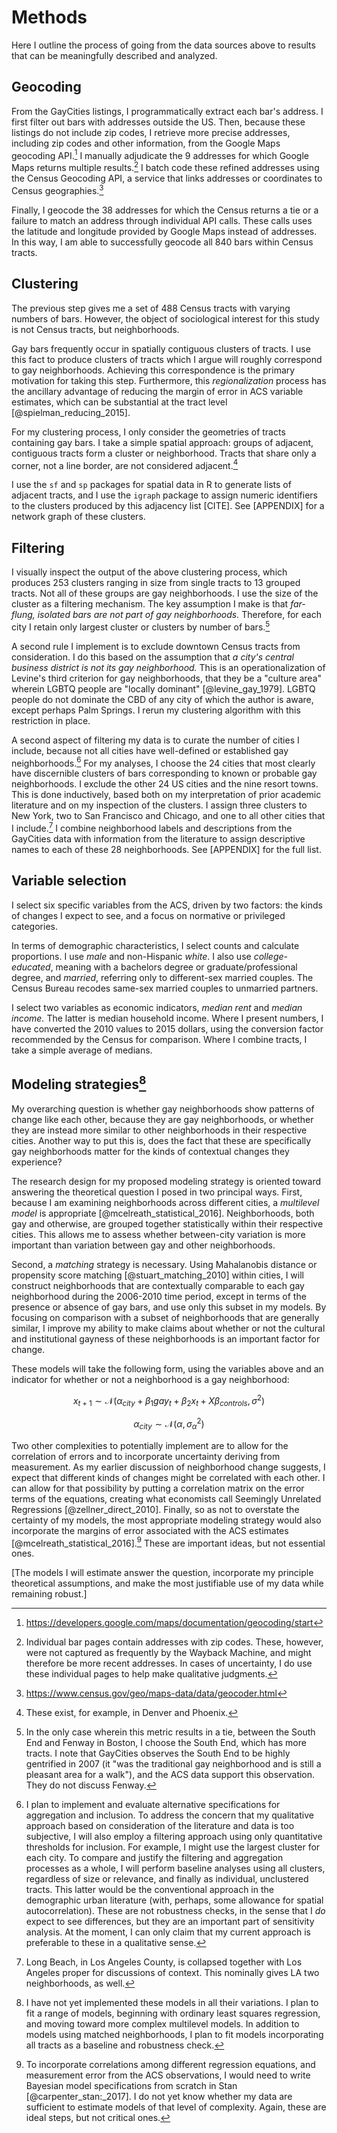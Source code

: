 ---
---

# Methods

Here I outline the process of going from the data sources above to results that can be meaningfully described and analyzed.

## Geocoding

From the GayCities listings, I programmatically extract each bar's address. I first filter out bars with addresses outside the US. Then, because these listings do not include zip codes, I retrieve more precise addresses, including zip codes and other information, from the Google Maps geocoding API.[^google_maps] I manually adjudicate the 9 addresses for which Google Maps returns multiple results.[^zip] I batch code these refined addresses using the Census Geocoding API, a service that links addresses or coordinates to Census geographies.[^geocoder]

Finally, I geocode the 38 addresses for which the Census returns a tie or a failure to match an address through individual API calls. These calls uses the latitude and longitude provided by Google Maps instead of addresses. In this way, I am able to successfully geocode all 840 bars within Census tracts.

[^zip]: Individual bar pages contain addresses with zip codes. These, however, were not captured as frequently by the Wayback Machine, and might therefore be more recent addresses. In cases of uncertainty, I do use these individual pages to help make qualitative judgments.

[^google_maps]: https://developers.google.com/maps/documentation/geocoding/start

[^geocoder]: https://www.census.gov/geo/maps-data/data/geocoder.html

## Clustering

The previous step gives me a set of 488 Census tracts with varying numbers of bars. However, the object of sociological interest for this study is not Census tracts, but neighborhoods.

Gay bars frequently occur in spatially contiguous clusters of tracts. I use this fact to produce clusters of tracts which I argue will roughly correspond to gay neighborhoods. Achieving this correspondence is the primary motivation for taking this step. Furthermore, this *regionalization* process has the ancillary advantage of reducing the margin of error in ACS variable estimates, which can be substantial at the tract level [@spielman_reducing_2015].

For my clustering process, I only consider the geometries of tracts containing gay bars. I take a simple spatial approach: groups of adjacent, contiguous tracts form a cluster or neighborhood. Tracts that share only a corner, not a line border, are not considered adjacent.[^corners]

[^corners]: These exist, for example, in Denver and Phoenix.

I use the `sf` and `sp` packages for spatial data in R to generate lists of adjacent tracts, and I use the `igraph` package to assign numeric identifiers to the clusters produced by this adjacency list [CITE]. See [APPENDIX] for a network graph of these clusters.

## Filtering

I visually inspect the output of the above clustering process, which produces 253 clusters ranging in size from single tracts to 13 grouped tracts. Not all of these groups are gay neighborhoods. I use the size of the cluster as a filtering mechanism. The key assumption I make is that *far-flung, isolated bars are not part of gay neighborhoods.* Therefore, for each city I retain only largest cluster or clusters by number of bars.[^boston]

[^boston]: In the only case wherein this metric results in a tie, between the South End and Fenway in Boston, I choose the South End, which has more tracts. I note that GayCities observes the South End to be highly gentrified in 2007 (it "was the traditional gay neighborhood and is still a pleasant area for a walk"), and the ACS data support this observation. They do not discuss Fenway.

A second rule I implement is to exclude downtown Census tracts from consideration. I do this based on the assumption that *a city's central business district is not its gay neighborhood.* This is an operationalization of Levine's third criterion for gay neighborhoods, that they be a "culture area" wherein LGBTQ people are "locally dominant" [@levine_gay_1979]. LGBTQ people do not dominate the CBD of any city of which the author is aware, except perhaps Palm Springs. I rerun my clustering algorithm with this restriction in place.

A second aspect of filtering my data is to curate the number of cities I include, because not all cities have well-defined or established gay neighborhoods.[^alternate_clustering] For my analyses, I choose the 24 cities that most clearly have discernible clusters of bars corresponding to known or probable gay neighborhoods. I exclude the other 24 US cities and the nine resort towns. This is done inductively, based both on my interpretation of prior academic literature and on my inspection of the clusters. I assign three clusters to New York, two to San Francisco and Chicago, and one to all other cities that I include.[^la] I combine neighborhood labels and descriptions from the GayCities data with information from the literature to assign descriptive names to each of these 28 neighborhoods. See [APPENDIX] for the full list.

[^la]: Long Beach, in Los Angeles County, is collapsed together with Los Angeles proper for discussions of context. This nominally gives LA two neighborhoods, as well.

[^alternate_clustering]: I plan to implement and evaluate alternative specifications for aggregation and inclusion. To address the concern that my qualitative approach based on consideration of the literature and data is too subjective, I will also employ a filtering approach using only quantitative thresholds for inclusion. For example, I might use the largest cluster for each city. To compare and justify the filtering and aggregation processes as a whole, I will perform baseline analyses using all clusters, regardless of size or relevance, and finally as individual, unclustered tracts. This latter would be the conventional approach in the demographic urban literature (with, perhaps, some allowance for spatial autocorrelation). These are not robustness checks, in the sense that I *do* expect to see differences, but they are an important part of sensitivity analysis. At the moment, I can only claim that my current approach is preferable to these in a qualitative sense.

## Variable selection

I select six specific variables from the ACS, driven by two factors: the kinds of changes I expect to see, and a focus on normative or privileged categories.

In terms of demographic characteristics, I select counts and calculate proportions. I use *male* and non-Hispanic *white*. I also use *college-educated*, meaning with a bachelors degree or graduate/professional degree, and *married*, referring only to different-sex married couples. The Census Bureau recodes same-sex married couples to unmarried partners.

I select two variables as economic indicators, *median rent* and *median income.* The latter is median household income. Where I present numbers, I have converted the 2010 values to 2015 dollars, using the conversion factor recommended by the Census for comparison. Where I combine tracts, I take a simple average of medians.

## Modeling strategies[^modeling]

[^modeling]: I have not yet implemented these models in all their variations. I plan to fit a range of models, beginning with ordinary least squares regression, and moving toward more complex multilevel models. In addition to models using matched neighborhoods, I plan to fit models incorporating all tracts as a baseline and robustness check.

My overarching question is whether gay neighborhoods show patterns of change like each other, because they are gay neighborhoods, or whether they are instead more similar to other neighborhoods in their respective cities. Another way to put this is, does the fact that these are specifically gay neighborhoods matter for the kinds of contextual changes they experience?

The research design for my proposed modeling strategy is oriented toward answering the theoretical question I posed in two principal ways. First, because I am examining neighborhoods across different cities, a *multilevel model* is appropriate [@mcelreath_statistical_2016]. Neighborhoods, both gay and otherwise, are grouped together statistically within their respective cities. This allows me to assess whether between-city variation is more important than variation between gay and other neighborhoods.

Second, a *matching* strategy is necessary. Using Mahalanobis distance or propensity score matching [@stuart_matching_2010] within cities, I will construct neighborhoods that are contextually comparable to each gay neighborhood during the 2006-2010 time period, except in terms of the presence or absence of gay bars, and use only this subset in my models. By focusing on comparison with a subset of neighborhoods that are generally similar, I improve my ability to make claims about whether or not the cultural and institutional gayness of these neighborhoods is an important factor for change.

These models will take the following form, using the variables above and an indicator for whether or not a neighborhood is a gay neighborhood:

$$x_{t+1} \sim \mathcal{N}(\alpha_{city} + \beta_1 gay_{t} + \beta_2 x_{t} + X\beta_{controls}, \sigma^2)$$

$$\alpha_{city} \sim \mathcal{N}(\alpha, \sigma_\alpha^2)$$

Two other complexities to potentially implement are to allow for the correlation of errors and to incorporate uncertainty deriving from measurement. As my earlier discussion of neighborhood change suggests, I expect that different kinds of changes might be correlated with each other. I can allow for that possibility by putting a correlation matrix on the error terms of the equations, creating what economists call Seemingly Unrelated Regressions [@zellner_direct_2010]. Finally, so as not to overstate the certainty of my models, the most appropriate modeling strategy would also incorporate the margins of error associated with the ACS estimates [@mcelreath_statistical_2016].[^complexity] These are important ideas, but not essential ones.

[^complexity]: To incorporate correlations among different regression equations, and measurement error from the ACS observations, I would need to write Bayesian model specifications from scratch in Stan [@carpenter_stan:_2017]. I do not yet know whether my data are sufficient to estimate models of that level of complexity. Again, these are ideal steps, but not critical ones.

[The models I will estimate answer the question, incorporate my principle theoretical assumptions, and make the most justifiable use of my data while remaining robust.]
